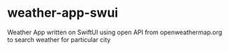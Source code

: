 # weather-app-swui
Weather App written on SwiftUI using open API from openweathermap.org to search weather for particular city
